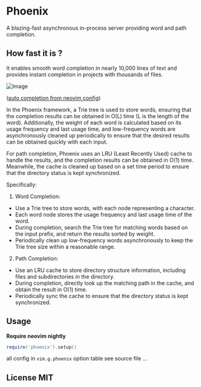 # Phoenix

A blazing-fast asynchronous in-process server providing word and path completion.

## How fast it is ?

It enables smooth word completion in nearly 10,000 lines of text and provides
instant completion in projects with thousands of files.

![Image](https://github.com/user-attachments/assets/ec81041b-7f37-4613-ad91-419a76ee2eeb)

([auto completion from neovim config](https://github.com/glepnir/nvim/blob/main/lua/internal/completion.lua))

In the Phoenix framework, a Trie tree is used to store words, ensuring that the
completion results can be obtained in O(L) time (L is the length of the word).
Additionally, the weight of each word is calculated based on its usage frequency
and last usage time, and low-frequency words are asynchronously cleaned up periodically
to ensure that the desired results can be obtained quickly with each input.

For path completion, Phoenix uses an LRU (Least Recently Used) cache to handle
the results, and the completion results can be obtained in O(1) time. Meanwhile,
the cache is cleaned up based on a set time period to ensure that the directory
status is kept synchronized.

Specifically:

1. Word Completion:
- Use a Trie tree to store words, with each node representing a character.
- Each word node stores the usage frequency and last usage time of the word.
- During completion, search the Trie tree for matching words based on the input
  prefix, and return the results sorted by weight.
- Periodically clean up low-frequency words asynchronously to keep the Trie tree
  size within a reasonable range.

2. Path Completion:
- Use an LRU cache to store directory structure information, including files
  and subdirectories in the directory.
- During completion, directly look up the matching path in the cache, and obtain
  the result in O(1) time.
- Periodically sync the cache to ensure that the directory status is kept
  synchronized.


## Usage

**Require neovim nightly**

```lua
require('phoenix').setup()
```

all config in `vim.g.phoenix` option table see source file ...

## License MIT
